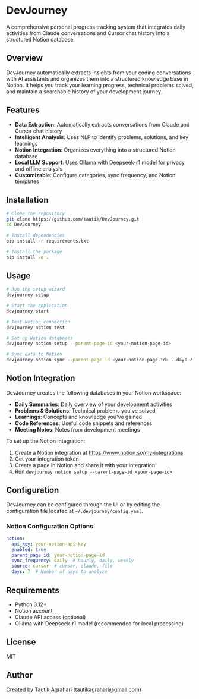 # DevJourney

A comprehensive personal progress tracking system that integrates daily activities from Claude conversations and Cursor chat history into a structured Notion database.

## Overview

DevJourney automatically extracts insights from your coding conversations with AI assistants and organizes them into a structured knowledge base in Notion. It helps you track your learning progress, technical problems solved, and maintain a searchable history of your development journey.

## Features

- **Data Extraction**: Automatically extracts conversations from Claude and Cursor chat history
- **Intelligent Analysis**: Uses NLP to identify problems, solutions, and key learnings
- **Notion Integration**: Organizes everything into a structured Notion database
- **Local LLM Support**: Uses Ollama with Deepseek-r1 model for privacy and offline analysis
- **Customizable**: Configure categories, sync frequency, and Notion templates

## Installation

```bash
# Clone the repository
git clone https://github.com/tautik/DevJourney.git
cd DevJourney

# Install dependencies
pip install -r requirements.txt

# Install the package
pip install -e .
```

## Usage

```bash
# Run the setup wizard
devjourney setup

# Start the application
devjourney start

# Test Notion connection
devjourney notion test

# Set up Notion databases
devjourney notion setup --parent-page-id <your-notion-page-id>

# Sync data to Notion
devjourney notion sync --parent-page-id <your-notion-page-id> --days 7
```

## Notion Integration

DevJourney creates the following databases in your Notion workspace:

- **Daily Summaries**: Daily overview of your development activities
- **Problems & Solutions**: Technical problems you've solved
- **Learnings**: Concepts and knowledge you've gained
- **Code References**: Useful code snippets and references
- **Meeting Notes**: Notes from development meetings

To set up the Notion integration:

1. Create a Notion integration at https://www.notion.so/my-integrations
2. Get your integration token
3. Create a page in Notion and share it with your integration
4. Run `devjourney notion setup --parent-page-id <your-page-id>`

## Configuration

DevJourney can be configured through the UI or by editing the configuration file located at `~/.devjourney/config.yaml`.

### Notion Configuration Options

```yaml
notion:
  api_key: your-notion-api-key
  enabled: true
  parent_page_id: your-notion-page-id
  sync_frequency: daily  # hourly, daily, weekly
  source: cursor  # cursor, claude, file
  days: 7  # Number of days to analyze
```

## Requirements

- Python 3.12+
- Notion account
- Claude API access (optional)
- Ollama with Deepseek-r1 model (recommended for local processing)

## License

MIT

## Author

Created by Tautik Agrahari (tautikagrahari@gmail.com)
